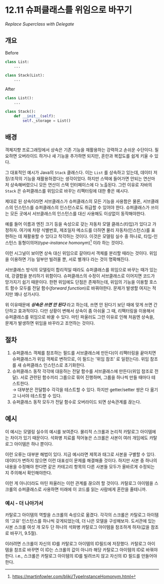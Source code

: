 # 12.11 슈퍼클래스를 위임으로 바꾸기

_Replace Superclass with Delegate_

## 개요

Before

```python
class List:
    ...

class Stack(List):
    ...
```

After

```python
class List():
    ...

class Stack():
    def __init__(self):
        self._storage = List()
```

## 배경

객체지향 프로그래밍에서 상속은 기존 기능을 재활용하는 강력하고 손쉬운 수단이다.
필요하면 오버라이드 하거나 새 기능을 추가하면 되지만, 혼란과 복잡도를 쉽게 키울 수 있다.

그 대표적인 예시가 Java의 `Stack` 클래스다. 이는 `List` 를 상속하고 있는데, 데이터 저장/조작의 기능을 재활용하겠다는 생각이었다.
하지만 스택에 들어가면 안되는 연산마저 상속해버렸으니 모든 연산이 스택 인터페이스에 다 노출된다.
그런 이유로 자바의 `Stack` 은 슈퍼클래스를 위임으로 바꾸는 리팩터링에 대한 좋은 예시다.

제대로 된 상속이라면 서브클래스가 슈퍼클래스의 모든 기능을 사용함은 물론, 서브클래스의 인스턴스를 슈퍼클래스의 인스턴스로도 취급할 수 있어야 한다.
슈퍼클래스가 쓰이는 모든 곳에서 서브클래스의 인스턴스를 대신 사용해도 이상없이 동작해야한다.

예를 들어 이름과 엔진 크기 등을 속성으로 갖는 자동차 모델 클래스(타입)가 있다고 가정하자.
여기에 차량 식별번호, 제조일자 메소드를 더하면 물리 자동차(인스턴스)를 표현하는 데 재활용할 수 있다고 착각하는 것이다.
이것은 모델링 실수 중 하나로, 타입-인스턴스 동형이의어(_type-instance homonym_)[^1] 이라 하는 것이다.

이런 시그널이 보이면 상속 대신 위임으로 갈아타서 객체를 분리할 때라는 것이다. 위임을 이용하면 기능 일부만 빌려올 뿐, 서로 별개다 라는 것이 명확해진다.

서브클래스 방식의 모델링이 합리적일 때라도 슈퍼클래스를 위임으로 바꾸는 때가 있는데, 강결합을 분리하기 위함이다.
슈퍼클래스의 수정이 서브클래스로 이어지면 코드가 망가지기 쉽기 때문이다.
한편 위임에도 단점은 존재하는데, 위임의 기능을 이용할 호스트 함수 모두를 전달 함수(_forward function_)로 바꿔야한다. 문제가 발생할 여지는 적지만 꽤나 성가시다.

위 이유때문에 ***상속은 쓰면 안 된다*** 라고 하는데, 쓰면 안 된다기 보단 때에 맞게 쓰면 간단하고 효과적이다.
다만 상황이 변해서 상속이 좀 아쉬울 그 때, 리팩터링을 이용해서 슈퍼클래스를 위임으로 바꿀 수 있다.
마틴 파울러도 그런 이유로 인해 처음엔 상속을, 문제가 발생하면 위임을 바꾸라고 조언하는 것이다.

## 절차

1. 슈퍼클래스 객체를 참조하는 필드를 서브클래스에 만든다(이 리팩터링을 끝마치면 슈퍼클래스가 위임 객체로 변하므로, 이 필드는 '위임 참조' 로 일컫는다). 위임 참조를 새 슈퍼클래스 인스턴스로 초기화한다.
2. 슈퍼클래스 동작 각각에 대응하는 전달 함수를 서브클래스에 만든다(위임 참조로 전달). 서로 관련된 함수끼리 그룹으로 묶어 진행하며, 그룹을 하나씩 만들 때마다 테스트한다. <br />
→ 대부분은 전달함수 각각을 테스트할 수 있다. 하지만 getter/setter 쌍은 다 옮기고 나서야 테스트할 수 있다.
3. 슈퍼클래스 동작 모두가 전달 함수로 오버라이드 되면 상속관계를 끊는다.

## 예시

이 예시는 모델링 실수의 예시를 보여준다. 물리적 스크롤과 논리적 카탈로그 아이템에는 차이가 있기 때문이다.
석화병 치료를 적어놓은 스크롤은 사본이 여러 개임에도 카탈로그 아이템은 하나 뿐이다.

이런 오류는 대부분 해법이 있다. 지금 예시라면 제목과 태그로 사본을 구별할 수 있다.
데이터가 변하지 않으면 이런 대표성이 문제를 해결해줄 것이다.
하지만 사본 중 하나의 내용을 수정해야 한다면 같은 카테고리 항목의 다른 사본들 모두가 올바르게 수정되는 지 주의해서 확인해야한다.

이런 게 아니더라도 마틴 파울러는 이런 관계를 끊으려 할 것이다. 카탈로그 아이템을 스크롤의 슈퍼클래스로 사용하면 미래에 이 코드를 읽는 사람에게 혼란을 줄테니까.

### 예시 - 더 나아가서

카탈로그 아이템의 역할을 스크롤의 속성으로 옮겼다.
각각의 스크롤은 카탈로그 아이템의 '고유' 인스턴스를 하나씩 갖게되었는데, 더 나은 모델을 구성해보자.
도서관에 있는 사본 스크롤 여섯 개 모두 단 하나의 석화병 카탈로그 아이템을 참조하게 하자(값을 참조로 바꾸기, 9.5절).

이러려면 스크롤이 자신의 ID를 카탈로그 아이템의 ID필드에 저장했다.
카탈로그 아이템을 참조로 바꾸면 이 ID는 스크롤의 값이 아니라 해당 카탈로그 아이템의 ID로 바꿔야한다.
i.e., 스크롤은 카탈로그 아이템의 ID를 빌려쓰지 않고 자신의 ID 필드를 만들어야 한다.

[^1]: https://martinfowler.com/bliki/TypeInstanceHomonym.html